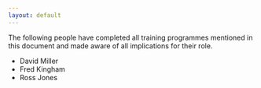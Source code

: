 ```yaml
---
layout: default
---
```

The following people have completed all training programmes mentioned in this document and made aware
of all implications for their role.

* David Miller
* Fred Kingham
* Ross Jones
